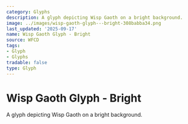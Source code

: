```yaml
---
category: Glyphs
description: A glyph depicting Wisp Gaoth on a bright background.
image: ../images/wisp-gaoth-glyph---bright-308babba34.png
last_updated: '2025-09-17'
name: Wisp Gaoth Glyph - Bright
source: WFCD
tags:
- Glyph
- Glyphs
tradable: false
type: Glyph
---
```


# Wisp Gaoth Glyph - Bright

A glyph depicting Wisp Gaoth on a bright background.

